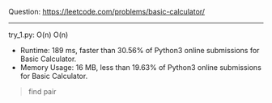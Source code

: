 Question: https://leetcode.com/problems/basic-calculator/

---

try_1.py: O(n) O(n)

* Runtime: 189 ms, faster than 30.56% of Python3 online submissions for Basic Calculator.
* Memory Usage: 16 MB, less than 19.63% of Python3 online submissions for Basic Calculator.

> find pair